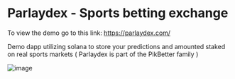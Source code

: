
# Parlaydex - Sports betting exchange

To view the demo go to this link:
https://parlaydex.com/

Demo dapp utilizing solana to store your predictions and amounted staked on real sports markets ( Parlaydex is part of the PikBetter family )

![image](https://github.com/user-attachments/assets/4439c997-960c-46a5-bd05-2f07727ad30b)

